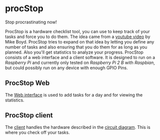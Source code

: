 # procStop
Stop procrastinating now!

ProcStop is a hardware checklist tool, you can use to keep track of your tasks and force you to do them.
The idea came from a [youtube video](https://youtu.be/JJeQIXBdVuk) by Mike Boyd.
ProcStop tries to expand on that idea by letting you define any number of tasks and also ensuring that you do them for as long as you planned.
Also you'll get statistics to analyze your progress.
ProcStop consists of a web interface and a client software.
It is designed to run on a *Raspberry Pi* and currently only tested on *Raspberry Pi 2 B* with *Raspbian*, but could possibly run on any device with enough GPIO Pins.

## ProcStop Web
The [Web interface](web/) is used to add tasks for a day and for viewing the statistics.

## ProcStop client
The [client](procStop-client) handles the hardware described in the [circuit diagram](resources/circuit.svg).
This is where you check off your tasks.
